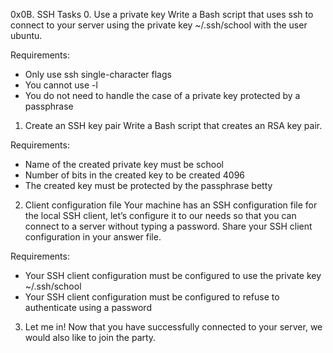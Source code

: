 0x0B. SSH
Tasks
0. Use a private key
Write a Bash script that uses ssh to connect to your server using the private key ~/.ssh/school with the user ubuntu.

Requirements:
 * Only use ssh single-character flags
 * You cannot use -l
 * You do not need to handle the case of a private key protected by a passphrase

1. Create an SSH key pair
Write a Bash script that creates an RSA key pair.

Requirements:
 * Name of the created private key must be school
 * Number of bits in the created key to be created 4096
 * The created key must be protected by the passphrase betty

2. Client configuration file
Your machine has an SSH configuration file for the local SSH client, let’s configure it to our needs so that you can connect to a server without typing a password. Share your SSH client configuration in your answer file.

Requirements:
  * Your SSH client configuration must be configured to use the private key ~/.ssh/school
  * Your SSH client configuration must be configured to refuse to authenticate using a password

3. Let me in!
Now that you have successfully connected to your server, we would also like to join the party.
